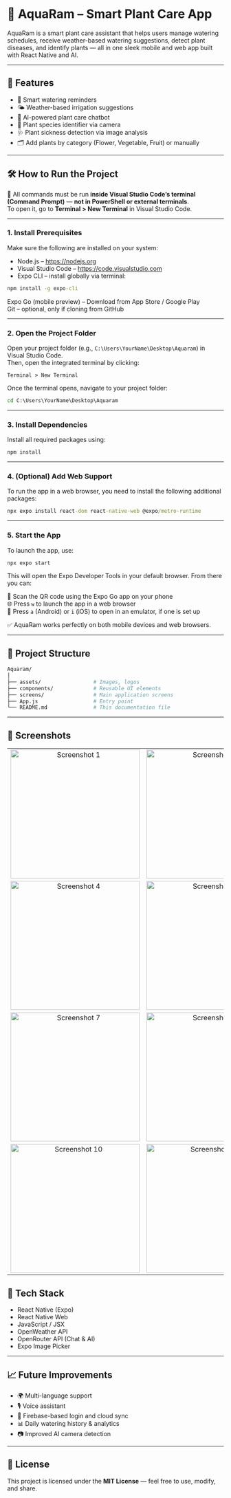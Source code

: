 # 🌿 AquaRam – Smart Plant Care App

AquaRam is a smart plant care assistant that helps users manage watering schedules, receive weather-based watering suggestions, detect plant diseases, and identify plants — all in one sleek mobile and web app built with React Native and AI.

---

## 🚀 Features

- 📅 Smart watering reminders  
- 🌤️ Weather-based irrigation suggestions  
- 🧠 AI-powered plant care chatbot  
- 📸 Plant species identifier via camera  
- 🩺 Plant sickness detection via image analysis  
- 🗂️ Add plants by category (Flower, Vegetable, Fruit) or manually  

---

## 🛠️ How to Run the Project

🔧 All commands must be run **inside Visual Studio Code’s terminal (Command Prompt)** — **not in PowerShell or external terminals**.  
To open it, go to **Terminal > New Terminal** in Visual Studio Code.

---

### 1. Install Prerequisites

Make sure the following are installed on your system:

- Node.js – https://nodejs.org  
- Visual Studio Code – https://code.visualstudio.com  
- Expo CLI – install globally via terminal:

```cmd
npm install -g expo-cli
```

Expo Go (mobile preview) – Download from App Store / Google Play  
Git – optional, only if cloning from GitHub

---

### 2. Open the Project Folder  
Open your project folder (e.g., `C:\Users\YourName\Desktop\Aquaram`) in Visual Studio Code.  
Then, open the integrated terminal by clicking:

`Terminal > New Terminal`

Once the terminal opens, navigate to your project folder:

```cmd
cd C:\Users\YourName\Desktop\Aquaram
```

---

### 3. Install Dependencies  
Install all required packages using:

```cmd
npm install
```

---

### 4. (Optional) Add Web Support  
To run the app in a web browser, you need to install the following additional packages:

```cmd
npx expo install react-dom react-native-web @expo/metro-runtime
```

---

### 5. Start the App  
To launch the app, use:

```cmd
npx expo start
```

This will open the Expo Developer Tools in your default browser. From there you can:

📱 Scan the QR code using the Expo Go app on your phone  
🌐 Press `w` to launch the app in a web browser  
🤖 Press `a` (Android) or `i` (iOS) to open in an emulator, if one is set up

✅ AquaRam works perfectly on both mobile devices and web browsers.

---

## 📂 Project Structure

```bash
Aquaram/
│
├── assets/                 # Images, logos
├── components/             # Reusable UI elements
├── screens/                # Main application screens
├── App.js                  # Entry point
└── README.md               # This documentation file
```

---

## 📸 Screenshots  
<table>
  <tr>
    <td align="center">
      <img src="https://github.com/user-attachments/assets/778cda57-5171-4532-8655-52072d530202" alt="Screenshot 1" width="300"/>
    </td>
    <td align="center">
      <img src="https://github.com/user-attachments/assets/3ae8bf28-6381-4394-b6aa-b093eb90f234" alt="Screenshot 2" width="300"/>
    </td>
    <td align="center">
      <img src="https://github.com/user-attachments/assets/d798c7ae-dc25-425c-b62d-a636d143c089" alt="Screenshot 3" width="300"/>
    </td>
  </tr>
  <tr>
    <td align="center">
      <img src="https://github.com/user-attachments/assets/5908269b-c52b-4da6-b676-d99d29d80f96" alt="Screenshot 4" width="300"/>
    </td>
    <td align="center">
      <img src="https://github.com/user-attachments/assets/08718335-61d1-433d-8370-10f724b57b57" alt="Screenshot 5" width="300"/>
    </td>
    <td align="center">
      <img src="https://github.com/user-attachments/assets/17e80b32-0426-4b27-a14e-384e8b013821" alt="Screenshot 6" width="300"/>
    </td>
  </tr>
  <tr>
    <td align="center">
      <img src="https://github.com/user-attachments/assets/9d16145c-ff5b-42ba-a01c-876a824abf6a" alt="Screenshot 7" width="300"/>
    </td>
    <td align="center">
      <img src="https://github.com/user-attachments/assets/eda8f248-9ad5-4977-b36e-ef15aa3214d7" alt="Screenshot 8" width="300"/>
    </td>
    <td align="center">
      <img src="https://github.com/user-attachments/assets/084f7fa3-9ba9-4552-baa1-18cef088e04e" alt="Screenshot 9" width="300"/>
    </td>
  </tr>
  <tr>
    <td align="center">
      <img src="https://github.com/user-attachments/assets/2bcf1712-964e-4f31-adb4-560e5bf697f0" alt="Screenshot 10" width="300"/>
    </td>
    <td align="center">
      <img src="https://github.com/user-attachments/assets/d6cda6e4-88a2-4e2f-a073-4839bef1481a" alt="Screenshot 11" width="300"/>
    </td>
    <td align="center">
      <img src="https://github.com/user-attachments/assets/e3842941-62d6-44f5-9d0e-627df1e9d999" alt="Screenshot 12" width="300"/>
    </td>
  </tr>
</table>












## 🧠 Tech Stack

- React Native (Expo)  
- React Native Web  
- JavaScript / JSX  
- OpenWeather API  
- OpenRouter API (Chat & AI)  
- Expo Image Picker

---

## 📈 Future Improvements

- 🌍 Multi-language support  
- 🎙️ Voice assistant  
- 🔐 Firebase-based login and cloud sync  
- 📊 Daily watering history & analytics  
- 📷 Improved AI camera detection

---

## 📄 License  
This project is licensed under the **MIT License** — feel free to use, modify, and share.

 
